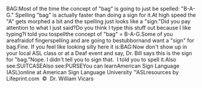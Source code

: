 BAG:Most of the time the concept of "bag" is going 
			to just be spelled: "B-A-G." Spelling "bag" is actually faster than 
			doing a sign for it.At high speed the "A" gets morphed a bit and the spelling just looks 
			like a "sign."Did you pay attention to what I just said?Do you think I type this stuff out because I like typing?I told you tospellthe concept of "bag" = B-A-G.Some of you areafraidof fingerspelling and are going to bestubbornand want a "sign" for bag.Fine. If you feel like looking silly here it is:BAG:Now don't show up in your 
			local ASL class or at a Deaf event and say, Dr. Bill says this is 
			the sign for "bag."Nope. I didn't tell you to sign that.  I told you to spell it.Also see:SUITCASEAlso see:PURSEYou can learnAmerican Sign Language (ASL)online at American Sign Language University ™ASLresources by Lifeprint.com  ©  Dr. William Vicars